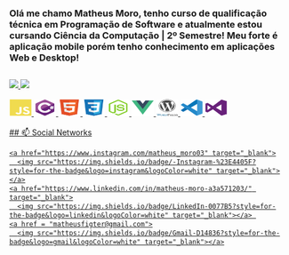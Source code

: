### Olá me chamo Matheus Moro, tenho curso de qualificação técnica em Programação de Software e atualmente estou cursando Ciência da Computação | 2º Semestre! Meu forte é aplicação mobile porém tenho conhecimento em aplicações Web e Desktop! 
##

<link rel="stylesheet" href="https://cdn.jsdelivr.net/gh/devicons/devicon@v2.15.1/devicon.min.css">
<div>
  <a href="https://github.com/MatheusMoroRuiz">
  <img height="180em" src="https://github-readme-stats.vercel.app/api?username=MatheusMoroRuiz&show_icons=true&theme=radical">
  <img height="180em" src="https://github-readme-stats.vercel.app/api/top-langs/?username=MatheusMoroRuiz&layout=compact&theme=radical">
</div>

<div style="display: inline_block"><br> 
   <img align"center" alt"Moro-Js" height="30" width="40" src="https://raw.githubusercontent.com/devicons/devicon/master/icons/javascript/javascript-plain.svg">
   <img align"center" alt"Moro-Csharp" height="30" width="40" src="https://raw.githubusercontent.com/devicons/devicon/master/icons/csharp/csharp-original.svg">
   <img align"center" alt"Moro-HTML" height="30" width="40" src="https://raw.githubusercontent.com/devicons/devicon/master/icons/html5/html5-original.svg">
   <img align"center" alt"Moro-CSS" height="30" width="40" src="https://raw.githubusercontent.com/devicons/devicon/master/icons/css3/css3-original.svg">
   <img align"center" alt"Moro-NodeJS" height="30" width="40" src="https://raw.githubusercontent.com/devicons/devicon/master/icons/nodejs/nodejs-original.svg">
   <img align"center" alt"Moro-Vue" height="30" width="40" src="https://raw.githubusercontent.com/devicons/devicon/master/icons/vuejs/vuejs-original.svg">
  <img align"center" alt"Moro-WordPress" height="30" width="40" src="https://raw.githubusercontent.com/devicons/devicon/master/icons/wordpress/wordpress-original.svg">
  <img align"center" alt"Moro-VScode" height="30" width="40" src="https://github.com/devicons/devicon/blob/master/icons/vscode/vscode-original.svg">
  <img align"center" alt"Moro-VStudio" height="30" width="40" src="https://raw.githubusercontent.com/devicons/devicon/master/icons/visualstudio/visualstudio-plain.svg">
 </div>
  
  <br>
  ## 📫 Social Networks
  <br>
  

<!--   <a href="https://www.youtube.com/channel/UC_-uuuZbY0AAt9CViNzvc-Q" target="_blank"><img src="https://img.shields.io/badge/YouTube-FF0000?style=for-the-badge&logo=youtube&logoColor=white" target="_blank"></a> -->
    <a href="https://www.instagram.com/matheus_moro03" target="_blank">
      <img src="https://img.shields.io/badge/-Instagram-%23E4405F?style=for-the-badge&logo=instagram&logoColor=white" target="_blank"></a>
    <a href="https://www.linkedin.com/in/matheus-moro-a3a571203/" target="_blank">
      <img src="https://img.shields.io/badge/LinkedIn-0077B5?style=for-the-badge&logo=linkedin&logoColor=white" target="_blank"></a> 
    <a href = "matheusfigter@gmail.com">
      <img src="https://img.shields.io/badge/Gmail-D14836?style=for-the-badge&logo=gmail&logoColor=white" target="_blank"></a>

